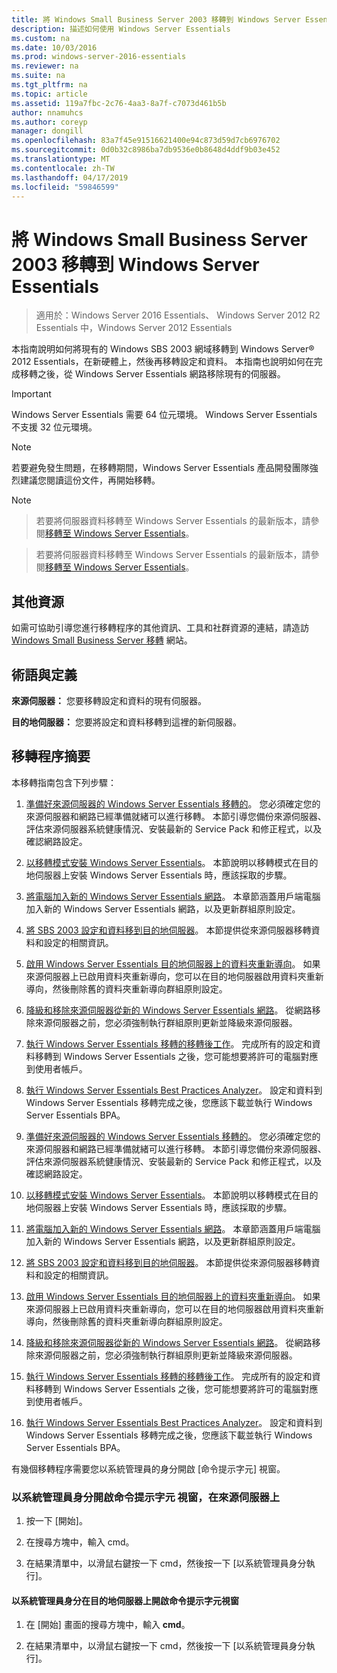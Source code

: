 ```yaml
---
title: 將 Windows Small Business Server 2003 移轉到 Windows Server Essentials
description: 描述如何使用 Windows Server Essentials
ms.custom: na
ms.date: 10/03/2016
ms.prod: windows-server-2016-essentials
ms.reviewer: na
ms.suite: na
ms.tgt_pltfrm: na
ms.topic: article
ms.assetid: 119a7fbc-2c76-4aa3-8a7f-c7073d461b5b
author: nnamuhcs
ms.author: coreyp
manager: dongill
ms.openlocfilehash: 83a7f45e91516621400e94c873d59d7cb6976702
ms.sourcegitcommit: 0d0b32c8986ba7db9536e0b8648d4ddf9b03e452
ms.translationtype: MT
ms.contentlocale: zh-TW
ms.lasthandoff: 04/17/2019
ms.locfileid: "59846599"
---
```

# <a name="migrate-windows-small-business-server-2003-to-windows-server-essentials"></a>將 Windows Small Business Server 2003 移轉到 Windows Server Essentials

>適用於：Windows Server 2016 Essentials、 Windows Server 2012 R2 Essentials 中，Windows Server 2012 Essentials

本指南說明如何將現有的 Windows SBS 2003 網域移轉到 Windows Server® 2012 Essentials，在新硬體上，然後再移轉設定和資料。 本指南也說明如何在完成移轉之後，從 Windows Server Essentials 網路移除現有的伺服器。  
  
> [!IMPORTANT]
>   Windows Server Essentials 需要 64 位元環境。  Windows Server Essentials 不支援 32 位元環境。  
  
> [!NOTE]
>  若要避免發生問題，在移轉期間，Windows Server Essentials 產品開發團隊強烈建議您閱讀這份文件，再開始移轉。  
  
> [!NOTE]

>  若要將伺服器資料移轉至 Windows Server Essentials 的最新版本，請參閱[移轉至 Windows Server Essentials](Migrate-from-Previous-Versions-to-Windows-Server-Essentials-or-Windows-Server-Essentials-Experience.md)。  

>  若要將伺服器資料移轉至 Windows Server Essentials 的最新版本，請參閱[移轉至 Windows Server Essentials](../migrate/Migrate-from-Previous-Versions-to-Windows-Server-Essentials-or-Windows-Server-Essentials-Experience.md)。  

  
## <a name="additional-resources"></a>其他資源  
 如需可協助引導您進行移轉程序的其他資訊、工具和社群資源的連結，請造訪 [Windows Small Business Server 移轉](https://go.microsoft.com/fwlink/?LinkId=217520) 網站。  
  
## <a name="terms-and-definitions"></a>術語與定義  
 **來源伺服器：** 您要移轉設定和資料的現有伺服器。  
  
 **目的地伺服器：** 您要將設定和資料移轉到這裡的新伺服器。  
  
## <a name="migration-process-summary"></a>移轉程序摘要  
 本移轉指南包含下列步驟：  
  

1.  [準備好來源伺服器的 Windows Server Essentials 移轉的](Prepare-your-Source-Server-for-Windows-Server-Essentials-migration.md)。  您必須確定您的來源伺服器和網路已經準備就緒可以進行移轉。 本節引導您備份來源伺服器、評估來源伺服器系統健康情況、安裝最新的 Service Pack 和修正程式，以及確認網路設定。  
  
2.  [以移轉模式安裝 Windows Server Essentials](Install-Windows-Server-Essentials-in-migration-mode.md)。  本節說明以移轉模式在目的地伺服器上安裝 Windows Server Essentials 時，應該採取的步驟。  
  
3.  [將電腦加入新的 Windows Server Essentials 網路](Join-computers-to-the-new-Windows-Server-Essentials-network.md)。  本章節涵蓋用戶端電腦加入新的 Windows Server Essentials 網路，以及更新群組原則設定。  
  
4.  [將 SBS 2003 設定和資料移到目的地伺服器](Move-Windows-SBS-2003-settings-and-data-to-the-Destination-Server-for-Windows-Server-Essentials-migration.md)。  本節提供從來源伺服器移轉資料和設定的相關資訊。  
  
5.  [啟用 Windows Server Essentials 目的地伺服器上的資料夾重新導向](Enable-folder-redirection-on-the-Windows-Server-Essentials-Destination-Server.md)。  如果來源伺服器上已啟用資料夾重新導向，您可以在目的地伺服器啟用資料夾重新導向，然後刪除舊的資料夾重新導向群組原則設定。  
  
6.  [降級和移除來源伺服器從新的 Windows Server Essentials 網路](Demote-and-remove-the-Source-Server-from-the-new-Windows-Server-Essentials-network.md)。  從網路移除來源伺服器之前，您必須強制執行群組原則更新並降級來源伺服器。  
  
7.  [執行 Windows Server Essentials 移轉的移轉後工作](Perform-post-migration-tasks-for-Windows-Server-Essentials-migration.md)。  完成所有的設定和資料移轉到 Windows Server Essentials 之後，您可能想要將許可的電腦對應到使用者帳戶。  
  
8.  [執行 Windows Server Essentials Best Practices Analyzer](Run-the-Windows-Server-Essentials-Best-Practices-Analyzer.md)。  設定和資料到 Windows Server Essentials 移轉完成之後，您應該下載並執行 Windows Server Essentials BPA。  

1.  [準備好來源伺服器的 Windows Server Essentials 移轉的](../migrate/Prepare-your-Source-Server-for-Windows-Server-Essentials-migration.md)。  您必須確定您的來源伺服器和網路已經準備就緒可以進行移轉。 本節引導您備份來源伺服器、評估來源伺服器系統健康情況、安裝最新的 Service Pack 和修正程式，以及確認網路設定。  
  
2.  [以移轉模式安裝 Windows Server Essentials](../migrate/Install-Windows-Server-Essentials-in-migration-mode.md)。  本節說明以移轉模式在目的地伺服器上安裝 Windows Server Essentials 時，應該採取的步驟。  
  
3.  [將電腦加入新的 Windows Server Essentials 網路](../migrate/Join-computers-to-the-new-Windows-Server-Essentials-network.md)。  本章節涵蓋用戶端電腦加入新的 Windows Server Essentials 網路，以及更新群組原則設定。  
  
4.  [將 SBS 2003 設定和資料移到目的地伺服器](../migrate/Move-Windows-SBS-2003-settings-and-data-to-the-Destination-Server-for-Windows-Server-Essentials-migration.md)。  本節提供從來源伺服器移轉資料和設定的相關資訊。  
  
5.  [啟用 Windows Server Essentials 目的地伺服器上的資料夾重新導向](../migrate/Enable-folder-redirection-on-the-Windows-Server-Essentials-Destination-Server.md)。  如果來源伺服器上已啟用資料夾重新導向，您可以在目的地伺服器啟用資料夾重新導向，然後刪除舊的資料夾重新導向群組原則設定。  
  
6.  [降級和移除來源伺服器從新的 Windows Server Essentials 網路](../migrate/Demote-and-remove-the-Source-Server-from-the-new-Windows-Server-Essentials-network.md)。  從網路移除來源伺服器之前，您必須強制執行群組原則更新並降級來源伺服器。  
  
7.  [執行 Windows Server Essentials 移轉的移轉後工作](../migrate/Perform-post-migration-tasks-for-Windows-Server-Essentials-migration.md)。  完成所有的設定和資料移轉到 Windows Server Essentials 之後，您可能想要將許可的電腦對應到使用者帳戶。  
  
8.  [執行 Windows Server Essentials Best Practices Analyzer](../migrate/Run-the-Windows-Server-Essentials-Best-Practices-Analyzer.md)。  設定和資料到 Windows Server Essentials 移轉完成之後，您應該下載並執行 Windows Server Essentials BPA。  

  
 有幾個移轉程序需要您以系統管理員的身分開啟 [命令提示字元] 視窗。  
  
###  <a name="BKMK_OpenACommandPromptAsAdmin"></a> 以系統管理員身分開啟命令提示字元 視窗，在來源伺服器上  
  
1.  按一下 [開始]。  
  
2.  在搜尋方塊中，輸入 cmd。  
  
3.  在結果清單中，以滑鼠右鍵按一下 cmd，然後按一下 [以系統管理員身分執行]。  
  
#### <a name="to-open-a-command-prompt-window-on-the-destination-server-as-an-administrator"></a>以系統管理員身分在目的地伺服器上開啟命令提示字元視窗  
  
1.  在 [開始] 畫面的搜尋方塊中，輸入 **cmd**。  
  
2.  在結果清單中，以滑鼠右鍵按一下 cmd，然後按一下 [以系統管理員身分執行]。

